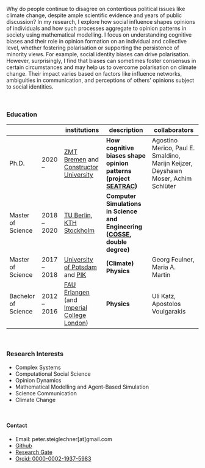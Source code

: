 
Why do people continue to disagree on contentious political issues like climate change, despite ample scientific evidence and years of public discussion? In my research, I explore how social influence shapes opinions of individuals and how such processes aggregate to opinion patterns in society using mathematical modelling. I focus on understanding cognitive biases and their role in opinion formation on an individual and collective level, whether fostering polarisation or supporting the persistence of minority views. For example, social identity biases can drive polarisation. However, surprisingly, I find that biases can sometimes foster consensus in certain circumstances and may help us to overcome polarisation on climate change. Their impact varies based on factors like influence networks, ambiguities in communication, and perceptions of others' opinions subject to social identities. 

<p>&nbsp;</p>

### Education

|  |   | institutions  | description  | collaborators  |
|---|---|---|---|---|
| Ph.D.  |  2020 – | [ZMT Bremen](https://www.leibniz-zmt.de/en/) and [Constructor University](https://constructor.university/)  |  <strong><strong>How cognitive biases shape opinion patterns<strong><strong> (project [SEATRAC](https://www.leibniz-zmt.de/en/research/research-projects/seatrac.html)) | Agostino Merico, Paul E. Smaldino, Marijn Keijzer, Deyshawn Moser,  Achim Schlüter |
|  Master of Science |  2018 – 2020 |  [TU Berlin](https://www.tu.berlin/), [KTH Stockholm](https://www.kth.se/en/) | <strong><strong>Computer Simulations in Science and Engineering<strong><strong> ([COSSE](https://www.kth.se/en/studies/master/computer-simulations-for-science-and-engineering/msc-computer-simulations-for-science-and-engineering-1.44243), double degree)  |    |
|  Master of Science |  2017 – 2018  | [University of Potsdam](https://www.uni-potsdam.de/de/) and [PIK](https://www.pik-potsdam.de/en) |  <strong><strong>(Climate) Physics<strong><strong>  |  Georg Feulner, Maria A. Martin  |
| Bachelor of Science | 2012 – 2016 | [FAU Erlangen](https://fau.de) (and [Imperial College London](https://www.imperial.ac.uk/)) |  <strong><strong>Physics<strong><strong>  | Uli Katz, Apostolos Voulgarakis | 

<p>&nbsp;</p>

### Research Interests

- Complex Systems 
- Computational Social Science 
- Opinion Dynamics 
- Mathematical Modelling and Agent-Based Simulation
- Science Communication
- Climate Change

<p>&nbsp;</p>

#### Contact

- Email: peter.steiglechner[at]gmail.com
- [Github](https://github.com/PeterSteiglechner)
- [Research Gate](https://www.researchgate.net/profile/Peter-Steiglechner)
- [Orcid: 0000-0002-1937-5983](https://orcid.org/0000-0002-1937-5983)


<p>&nbsp;</p>